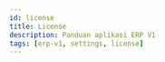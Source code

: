 ```yaml
---
id: license
title: License
description: Panduan aplikasi ERP V1
tags: [erp-v1, settings, license]
---
```


